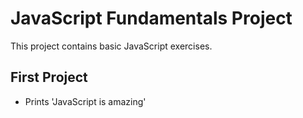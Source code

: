 # JavaScript Fundamentals Project

This project contains basic JavaScript exercises.

## First Project
- Prints 'JavaScript is amazing'
